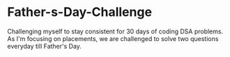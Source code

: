 # Father-s-Day-Challenge
Challenging myself to stay consistent for 30 days of coding DSA problems.
As I'm focusing on placements, we are challenged to solve two questions everyday till Father's Day.
